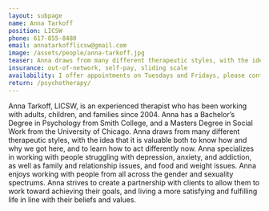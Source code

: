 ```yaml
---
layout: subpage
name: Anna Tarkoff
position: LICSW
phone: 617-855-8480
email: annatarkofflicsw@gmail.com
image: /assets/people/anna-tarkoff.jpg
teaser: Anna draws from many different therapeutic styles, with the idea that it is valuable both to know how and why we got here, and to learn how to act differently now.
insurance: out-of-network, self-pay, sliding scale
availability: I offer appointments on Tuesdays and Fridays, please contact me directly for current openings. 
return: /psychotherapy/
---
```


Anna Tarkoff, LICSW, is an experienced therapist who has been working with adults, children, and families since 2004. Anna has a Bachelor’s Degree in Psychology from Smith College, and a Masters Degree in Social Work from the University of Chicago. Anna draws from many different therapeutic styles, with the idea that it is valuable both to know how and why we got here, and to learn how to act differently now. Anna specializes in working with people struggling with depression, anxiety, and addiction, as well as family and relationship issues, and food and weight issues. Anna enjoys working with people from all across the gender and sexuality spectrums. Anna strives to create a partnership with clients to allow them to work toward achieving their goals, and living a more satisfying and fulfilling life in line with their beliefs and values.